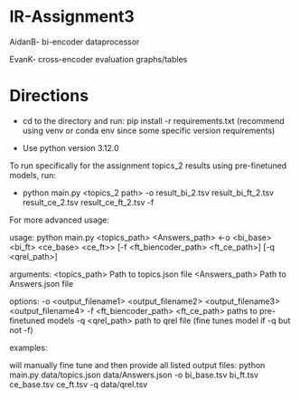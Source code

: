 # IR-Assignment3

AidanB-
bi-encoder
dataprocessor

EvanK-
cross-encoder
evaluation graphs/tables

# Directions

- cd to the directory and run: pip install -r requirements.txt (recommend using venv or conda env since some specific version requirements)
* Use python version 3.12.0


To run specifically for the assignment topics_2 results using pre-finetuned models, run:

- python main.py <topics_2 path> <Answers path> -o result_bi_2.tsv result_bi_ft_2.tsv result_ce_2.tsv result_ce_ft_2.tsv -f <finetuned bi-encoder path> <finetuned cross-encoder path>

For more advanced usage:

usage: python main.py <topics_path> <Answers_path> <-o <bi_base> <bi_ft> <ce_base> <ce_ft>> [-f <ft_biencoder_path> <ft_ce_path>] [-q <qrel_path>]

arguments:
  <topics_path>           Path to topics.json file
  <Answers_path>          Path to Answers.json file

options: 
  -o <output_filename1> <output_filename2> <output_filename3> <output_filename4>
  -f <ft_biencoder_path> <ft_ce_path>           paths to pre-finetuned models
  -q <qrel_path>            path to qrel file (fine tunes model if -q but not -f)

examples:
  
  will manually fine tune and then provide all listed output files:
  python main.py data/topics.json data/Answers.json -o bi_base.tsv bi_ft.tsv ce_base.tsv ce_ft.tsv -q data/qrel.tsv

